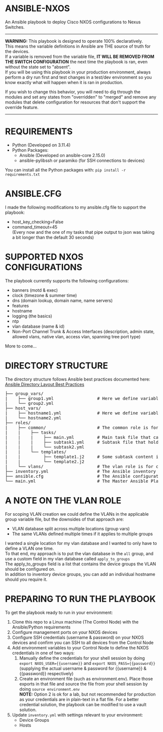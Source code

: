 # ANSIBLE-NXOS
An Ansible playbook to deploy Cisco NXOS configurations to Nexus Switches.  
******************************************************************
**WARNING:** This playbook is designed to operate 100% declaratively.  
This means the variable definitions in Ansible are THE source of truth for the devices.  
If a variable is removed from the variable file, **IT WILL BE REMOVED FROM THE SWITCH CONFIGURATION** the next time the playbook is ran, even without the state set to "absent".  
If you will be using this playbook in your production environment, always perform a dry run first and test changes in a test/dev environment so you know exactly what will happen when it is ran in production.  

If you wish to change this behavior, you will need to dig through the modules and set any states from "overridden" to "merged" and remove any modules that delete configuration for resources that don't support the override feature.
****************************************************************** 

# REQUIREMENTS
- Python (Developed on 3.11.4)
- Python Packages:
    - Ansible (Developed on ansible-core 2.15.0)
    - ansible-pylibssh or paramiko (for SSH connections to devices)

You can install all the Python packages with: ```pip install -r requirements.txt```

# ANSIBLE.CFG
I made the following modifications to my ansible.cfg file to support the playbook:
- host_key_checking=False
- command_timeout=45  
(Every now and the one of my tasks that pipe output to json was taking a bit longer than the default 30 seconds)

# SUPPORTED NXOS CONFIGURATIONS
The playbook currently supports the following configurations:
- banners (motd & exec)
- clock (timezone & summer time)
- dns (domain lookup, domain name, name servers)
- features
- hostname
- logging (the basics)
- ntp
- vlan database (name & id)
- Non-Port Channel Trunk & Access Interfaces (description, admin state, allowed vlans, native vlan, access vlan, spanning tree port type)

More to come...

# DIRECTORY STRUCTURE
The directory structure follows Ansible best practices documented here: [Ansible Directory Layout Best Practices](https://docs.ansible.com/ansible/2.8/user_guide/playbooks_best_practices.html#directory-layout)
<pre>
├── group_vars/
|    ├── group1.yml                 # Here we define variables for groups in our inventory file
|    └── group2.yml
├── host_vars/
|    ├── hostname1.yml              # Here we define variables for individual systems in our inventory file
|    └── hostname2.yml
├── roles/
|    ├── common/                    # The common role is for general/global configurations such as hostname, NTP, logging, etc.
|    |    ├── tasks/
|    |    |    ├── main.yml         # Main task file that calls the individual subtasks
|    |    |    ├── subtask1.yml     # Subtask file that holds the Ansible logic for our task
|    |    |    └── subtask2.yml
|    |    └── templates/
|    |         ├── template1.j2     # Some subtask content is dynamically generated using JINJA templates defined here
|    |         └── template2.j2
|    └── vlans/                     # The vlan role is for configuring the vlan database (vlan ID & Name). Same directory structure as common
├── inventory.yml                   # The Ansible inventory file that defines device connectivity, group heirarchy, and devices
├── ansible.cfg                     # The Ansible configuration file (you can delete this if you will be using configuration from /etc/ansible/ansible.cfg)
└── main.yml                        # The Master Ansible Playbook. It scopes the hosts to run on and calls all the roles to perform the tasks of those roles
</pre>

# A NOTE ON THE VLAN ROLE
For scoping VLAN creation we could define the VLANs in the applicable group variable file, but the downsides of that approach are:
- VLAN database split across multiple locations (group vars)
- The same VLANs defined multiple times if it applies to multiple groups

I wanted a single location for my vlan database and I wanted to only have to define a VLAN one time.  
To that end, my approach is to put the vlan database in the ```all``` group, and use a custom field in my vlan database called ```apply_to_groups```  
The apply_to_groups field is a list that contains the device groups the VLAN should be configured on.  
In addition to inventory device groups, you can add an individual hostname should you require it.

# PREPARING TO RUN THE PLAYBOOK
To get the playbook ready to run in your environment:
1. Clone this repo to a Linux machine (The Control Node) with the Ansible/Python requirements
2. Configure management ports on your NXOS devices
3. Configure SSH credentials (username & password) on your NXOS devices and confirm you can SSH to all devices from the Control Node
4. Add environment variables to your Control Node to define the NXOS credentials in one of two ways:
    1. Manually define the credentials for your shell session by doing ```export NXOS_USER={{username}}``` and ```export NXOS_PASS={{password}}``` (supplying the actual username & password for {{username}} & {{password}} respectively)
    2. Create an environment file (such as environment.env). Place those exports in that file and source the file from your shell session by doing ```source environment.env```  
    **NOTE:** Option 2 is ok for a lab, but not recommended for production as your credentials are in plain-text in a flat file. For a better credential solution, the playbook can be modified to use a vault solution.
5. Update ```inventory.yml``` with settings relevant to your environment:
    - Device Groups
    - Hosts